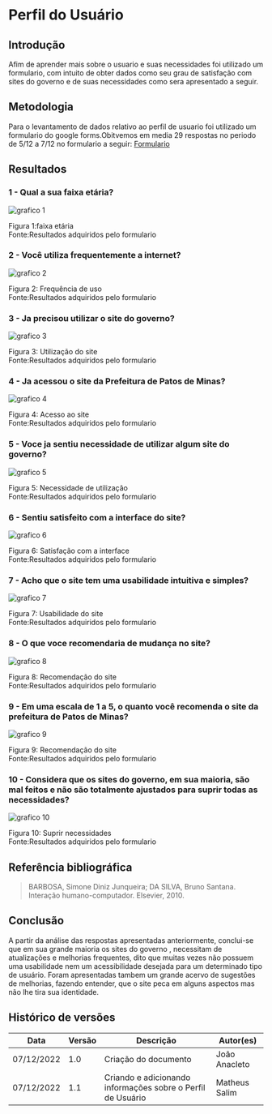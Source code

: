 # Perfil do Usuário

## Introdução

Afim de aprender mais sobre o usuario e suas necessidades foi utilizado um formulario, com intuito de obter dados como seu grau de satisfação com sites do governo e de suas necessidades como sera apresentado a seguir.

## Metodologia

Para o levantamento de dados relativo ao perfil de usuario foi utilizado um formulario do google forms.Obitvemos em media 29 respostas no periodo de 5/12 a 7/12 no formulario a seguir: [Formulario](https://docs.google.com/forms/d/e/1FAIpQLSenSpFj_bBkKLr32BrTAirCS5a3Rz3_D7YYgUM0jT2sJtRd5A/viewform)

## Resultados

### 1 - Qual a sua faixa etária?

![grafico 1](./graficos/1.png)

Figura 1:faixa etária
<br>Fonte:Resultados adquiridos pelo formulario

### 2 - Você utiliza frequentemente a internet?

![grafico 2](./graficos/2.png)

Figura 2: Frequência de uso
<br>Fonte:Resultados adquiridos pelo formulario

### 3 - Ja precisou utilizar o site do governo?

![grafico 3](./graficos/3.png)

Figura 3: Utilização do site
<br>Fonte:Resultados adquiridos pelo formulario

### 4 - Ja acessou o site da Prefeitura de Patos de Minas?

![grafico 4](./graficos/4.png)

Figura 4: Acesso ao site
<br>Fonte:Resultados adquiridos pelo formulario

### 5 - Voce ja sentiu necessidade de utilizar algum site do governo?

![grafico 5](./graficos/5.png)

Figura 5: Necessidade de utilização
<br>Fonte:Resultados adquiridos pelo formulario

### 6 - Sentiu satisfeito com a interface do site?

![grafico 6](./graficos/6.png)

Figura 6: Satisfação com a interface
<br>Fonte:Resultados adquiridos pelo formulario

### 7 - Acho que o site tem uma usabilidade intuitiva e simples?

![grafico 7](./graficos/7.png)

Figura 7: Usabilidade do site
<br>Fonte:Resultados adquiridos pelo formulario

### 8 - O que voce recomendaria de mudança no site?

![grafico 8](./graficos/8.png)

Figura 8: Recomendação do site
<br>Fonte:Resultados adquiridos pelo formulario

### 9 - Em uma escala de 1 a 5, o quanto você recomenda o site da prefeitura de Patos de Minas?

![grafico 9](./graficos/9.png)

Figura 9: Recomendação do site
<br>Fonte:Resultados adquiridos pelo formulario

### 10 - Considera que os sites do governo, em sua maioria, são mal feitos e não são totalmente ajustados para suprir todas as necessidades?

![grafico 10](./graficos/10.png)

Figura 10: Suprir necessidades
<br>Fonte:Resultados adquiridos pelo formulario

## Referência bibliográfica

> BARBOSA, Simone Diniz Junqueira; DA SILVA, Bruno Santana. Interação humano-computador. Elsevier, 2010.

## Conclusão

A partir da análise das respostas apresentadas anteriormente, conclui-se que em sua grande maioria os sites do governo , necessitam de atualizações e melhorias frequentes, dito que muitas vezes não possuem uma usabilidade nem um acessibilidade desejada para um determinado tipo de usuário. Foram apresentadas tambem um grande acervo de sugestões de melhorias, fazendo entender, que o site peca em alguns aspectos mas não lhe tira sua identidade.

## Histórico de versões

| Data       | Versão | Descrição                                                   | Autor(es)     |
| ---------- | ------ | ----------------------------------------------------------- | ------------- |
| 07/12/2022 | 1.0    | Criação do documento                                        | João Anacleto |
| 07/12/2022 | 1.1    | Criando e adicionando informações sobre o Perfil de Usuário | Matheus Salim |
